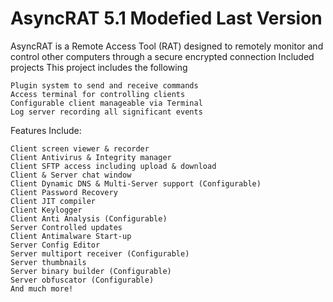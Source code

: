 # AsyncRAT 5.1 Modefied Last Version


AsyncRAT is a Remote Access Tool (RAT) designed to remotely monitor and control other computers through a secure encrypted connection
Included projects
This project includes the following

    Plugin system to send and receive commands
    Access terminal for controlling clients
    Configurable client manageable via Terminal
    Log server recording all significant events

Features Include:

    Client screen viewer & recorder
    Client Antivirus & Integrity manager
    Client SFTP access including upload & download
    Client & Server chat window
    Client Dynamic DNS & Multi-Server support (Configurable)
    Client Password Recovery
    Client JIT compiler
    Client Keylogger
    Client Anti Analysis (Configurable)
    Server Controlled updates
    Client Antimalware Start-up
    Server Config Editor
    Server multiport receiver (Configurable)
    Server thumbnails
    Server binary builder (Configurable)
    Server obfuscator (Configurable)
    And much more!
